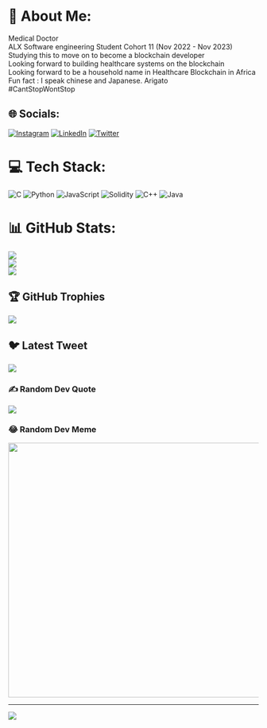 # 💫 About Me:
Medical Doctor <br>ALX Software engineering Student Cohort 11 (Nov 2022 - Nov 2023)<br>Studying this to move on to become a blockchain developer<br>Looking forward to building healthcare systems on the blockchain<br>Looking forward to be a household name in Healthcare Blockchain in Africa<br>Fun fact : I speak chinese and Japanese. Arigato<br>#CantStopWontStop


## 🌐 Socials:
[![Instagram](https://img.shields.io/badge/Instagram-%23E4405F.svg?logo=Instagram&logoColor=white)](https://instagram.com/https://www.instagram.com/benasmah_md/) [![LinkedIn](https://img.shields.io/badge/LinkedIn-%230077B5.svg?logo=linkedin&logoColor=white)](https://linkedin.com/in/https://www.linkedin.com/in/ben-asmah-7a703a121/) [![Twitter](https://img.shields.io/badge/Twitter-%231DA1F2.svg?logo=Twitter&logoColor=white)](https://twitter.com/https://twitter.com/AsmahPapa) 

# 💻 Tech Stack:
![C](https://img.shields.io/badge/c-%2300599C.svg?style=for-the-badge&logo=c&logoColor=white) ![Python](https://img.shields.io/badge/python-3670A0?style=for-the-badge&logo=python&logoColor=ffdd54) ![JavaScript](https://img.shields.io/badge/javascript-%23323330.svg?style=for-the-badge&logo=javascript&logoColor=%23F7DF1E) ![Solidity](https://img.shields.io/badge/Solidity-%23363636.svg?style=for-the-badge&logo=solidity&logoColor=white) ![C++](https://img.shields.io/badge/c++-%2300599C.svg?style=for-the-badge&logo=c%2B%2B&logoColor=white) ![Java](https://img.shields.io/badge/java-%23ED8B00.svg?style=for-the-badge&logo=java&logoColor=white)
# 📊 GitHub Stats:
![](https://github-readme-stats.vercel.app/api?username=drbenasmah&theme=dark&hide_border=false&include_all_commits=true&count_private=true)<br/>
![](https://github-readme-streak-stats.herokuapp.com/?user=drbenasmah&theme=dark&hide_border=false)<br/>
![](https://github-readme-stats.vercel.app/api/top-langs/?username=drbenasmah&theme=dark&hide_border=false&include_all_commits=true&count_private=true&layout=compact)

## 🏆 GitHub Trophies
![](https://github-profile-trophy.vercel.app/?username=drbenasmah&theme=radical&no-frame=false&no-bg=true&margin-w=4)

## 🐦 Latest Tweet
[![](https://gtce.itsvg.in/api?username=https://twitter.com/AsmahPapa)](https://github.com/VishwaGauravIn/github-twitter-card-embed)

### ✍️ Random Dev Quote
![](https://quotes-github-readme.vercel.app/api?type=horizontal&theme=radical)

### 😂 Random Dev Meme
<img src="https://random-memer.herokuapp.com/" width="512px"/>

---
[![](https://visitcount.itsvg.in/api?id=drbenasmah&icon=0&color=0)](https://visitcount.itsvg.in)

<!-- Proudly created with GPRM ( https://gprm.itsvg.in ) -->
